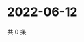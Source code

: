 # 2022-06-12

共 0 条

<!-- BEGIN WEIBO -->
<!-- 最后更新时间 Sun Jun 12 2022 22:13:22 GMT+0800 (China Standard Time) -->

<!-- END WEIBO -->
